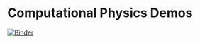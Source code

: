 # Computational Physics Demos

[![Binder](https://mybinder.org/badge_logo.svg)](https://mybinder.org/v2/gh/andrew-lundgren/CompPhysDemos/HEAD)
